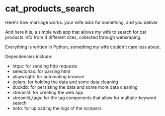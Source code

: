 # cat_products_search

Here's how marriage works: your wife asks for something, and you deliver.

And here it is, a simple web app that allows my wife to search for cat products info from 4 different sites, collected through websraping.

Everything is written in Python, something my wife couldn't care less about. 

Dependencies include:

 - httpx: for sending http requests
 - selectorlax: for parsing html
 - playwright: for automating browser
 - polars: for holding the data and some data cleaning
 - duckdb: for persisting the data and some more data cleaning
 - streamlit: for creating the web app
 - streamlit_tags: for the tag components that allow for multiple-keyword search
 - boto: for uploading the logs of the scrapers

